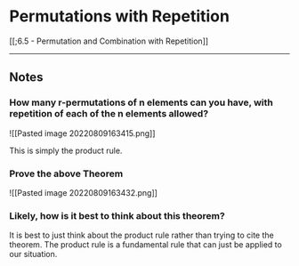 # Permutations with Repetition 

[[;6.5 - Permutation and Combination with Repetition]]

---

## Notes

### How many r-permutations of n elements can you have, with repetition of each of the n elements allowed?

![[Pasted image 20220809163415.png]]

This is simply the product rule.

### Prove the above Theorem

![[Pasted image 20220809163432.png]]

### Likely, how is it best to think about this theorem?

It is best to just think about the product rule rather than trying to cite the theorem. The product rule is a fundamental rule that can just be applied to our situation. 